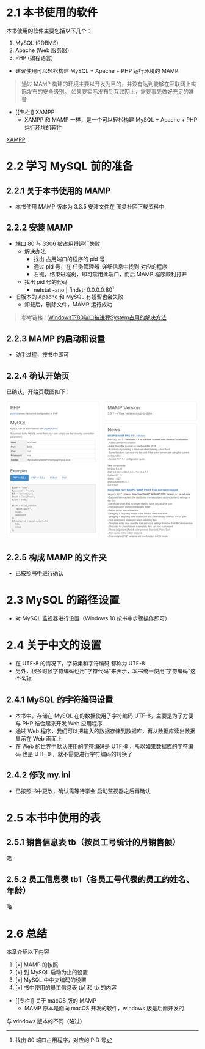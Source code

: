 
# 2.1 本书使用的软件

本书使用的软件主要包括以下几个：

1. MySQL (RDBMS)
2. Apache (Web 服务器)
3. PHP (编程语言)

- 建议使用可以轻松构建 MySQL + Apache + PHP 运行环境的 MAMP

> 通过 MAMP 构建的环境主要以开发为目的，并没有达到能够在互联网上实际发布的安全级别。
> 如果要实际发布到互联网上，需要事先做好充足的准备

-  [[专栏]] XAMPP
	- XAMPP 和 MAMP 一样，是一个可以轻松构建 MySQL + Apache + PHP 运行环境的软件

[XAMPP](https://www.apachefriends.org/zh_cn/index.html)

# 2.2 学习 MySQL 前的准备

## 2.2.1 关于本书使用的 MAMP

- 本书使用 MAMP 版本为 3.3.5 安装文件在 图灵社区下载资料中

## 2.2.2 安装 MAMP

- 端口 80 与 3306 被占用将运行失败
  - 解决办法
    - 找出 占用端口的程序的 pid 号
    - 通过 pid 号，在 任务管理器-详细信息中找到 对应的程序
    - 右键，结束进程树，即可禁用此端口，而后 MAMP 程序顺利打开
  - 找出 pid 号的代码
    - netstat  -ano | findstr 0.0.0.0:80[^1]
- 旧版本的 Apache 和 MySQL 有残留也会失败
  - 卸载后，删除文件，MAMP 运行成功

> 参考链接：[Windows下80端口被进程System占用的解决方法](https://www.cnblogs.com/firstdream/p/8057646.html)

## 2.2.3 MAMP 的启动和设置

- 动手过程，按书中即可

## 2.2.4 确认开始页

已确认，开始页截图如下：

![MAMP开始页](../image/MAMP开始页.png)

## 2.2.5 构成 MAMP 的文件夹

- 已按照书中进行确认

# 2.3 MySQL 的路径设置

- 对 MySQL 监视器进行设置（Windows 10 按书中步骤操作即可）

# 2.4 关于中文的设置

- 在 UTF-8 的情况下，字符集和字符编码 都称为 UTF-8
- 另外，很多时候字符编码也用“字符代码”来表示，本书统一使用“字符编码”这个名称

## 2.4.1 MySQL 的字符编码设置

- 本书中，存储在 MySQL 在的数据使用了字符编码 UTF-8，主要是为了方便与 PHP 结合起来开发 Web 应用程序
- 通过 Web 程序，我们可以把输入的数据存储到数据库，再从数据库读出数据显示在 Web 画面上
- 在 Web 的世界中默认使用的字符编码是 UTF-8 ，所以如果数据库的字符编码 也是 UTF-8 ，就不需要进行字符编码的转换了

## 2.4.2 修改 my.ini

- 已按照书中更改，确认需等待学会 启动监视器之后再确认

# 2.5 本书中使用的表

## 2.5.1 销售信息表 tb（按员工号统计的月销售额）

略

## 2.5.2 员工信息表 tb1（各员工号代表的员工的姓名、年龄）

略

# 2.6 总结

本章介绍以下内容

1. [x] MAMP 的按照
2. [x] 到 MySQL 启动为止的设置
3. [x] MySQL 中中文编码的设置
4. [x] 书中使用的员工信息表 tb1 和 tb 的内容

-  [[专栏]] 关于 macOS 版的 MAMP
	- MAMP 原本是面向 macOS 开发的软件，windows 版是后面开发的

与 windows 版本的不同（略过）

[^1]: 找出 80 端口占用程序，对应的 PID 号
